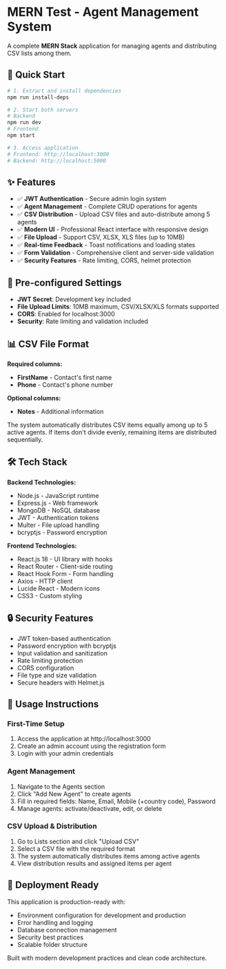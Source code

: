 # MERN Test - Agent Management System

A complete **MERN Stack** application for managing agents and distributing CSV lists among them.

## 🚀 Quick Start

```bash
# 1. Extract and install dependencies
npm run install-deps

# 2. Start both servers
# Backend
npm run dev
# Frontend
npm start

# 3. Access application
# Frontend: http://localhost:3000
# Backend: http://localhost:5000
```

## ✨ Features

- ✅ **JWT Authentication** - Secure admin login system
- ✅ **Agent Management** - Complete CRUD operations for agents
- ✅ **CSV Distribution** - Upload CSV files and auto-distribute among 5 agents
- ✅ **Modern UI** - Professional React interface with responsive design
- ✅ **File Upload** - Support CSV, XLSX, XLS files (up to 10MB)
- ✅ **Real-time Feedback** - Toast notifications and loading states
- ✅ **Form Validation** - Comprehensive client and server-side validation
- ✅ **Security Features** - Rate limiting, CORS, helmet protection

## 🔧 Pre-configured Settings

- **JWT Secret**: Development key included
- **File Upload Limits**: 10MB maximum, CSV/XLSX/XLS formats supported
- **CORS**: Enabled for localhost:3000
- **Security**: Rate limiting and validation included

## 📊 CSV File Format

**Required columns:**
- **FirstName** - Contact's first name
- **Phone** - Contact's phone number

**Optional columns:**
- **Notes** - Additional information

The system automatically distributes CSV items equally among up to 5 active agents. If items don't divide evenly, remaining items are distributed sequentially.

## 🛠️ Tech Stack

**Backend Technologies:**
- Node.js - JavaScript runtime
- Express.js - Web framework
- MongoDB - NoSQL database
- JWT - Authentication tokens
- Multer - File upload handling
- bcryptjs - Password encryption

**Frontend Technologies:**
- React.js 18 - UI library with hooks
- React Router - Client-side routing
- React Hook Form - Form handling
- Axios - HTTP client
- Lucide React - Modern icons
- CSS3 - Custom styling

## 🔒 Security Features

- JWT token-based authentication
- Password encryption with bcryptjs
- Input validation and sanitization
- Rate limiting protection
- CORS configuration
- File type and size validation
- Secure headers with Helmet.js

## 📝 Usage Instructions

### First-Time Setup
1. Access the application at http://localhost:3000
2. Create an admin account using the registration form
3. Login with your admin credentials

### Agent Management
1. Navigate to the Agents section
2. Click "Add New Agent" to create agents
3. Fill in required fields: Name, Email, Mobile (+country code), Password
4. Manage agents: activate/deactivate, edit, or delete

### CSV Upload & Distribution
1. Go to Lists section and click "Upload CSV"
2. Select a CSV file with the required format
3. The system automatically distributes items among active agents
4. View distribution results and assigned items per agent

## 🚀 Deployment Ready

This application is production-ready with:
- Environment configuration for development and production
- Error handling and logging
- Database connection management
- Security best practices
- Scalable folder structure

Built with modern development practices and clean code architecture.
